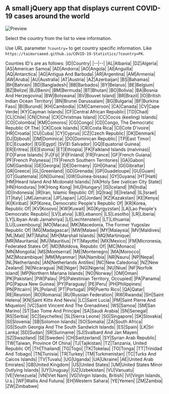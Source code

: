 
## A small jQuery app that displays current COVID-19 cases around the world
![Preview](https://user-images.githubusercontent.com/17146817/77623513-06d01600-6f62-11ea-8754-73fedcae8866.png)

Select the country from the list to view information. 

Use URL parameter `?country=` to get country specific information.  Like `https://taimursaeed.github.io/COVID-19-Statistics/?country=PK`. 

Counties ID's are as follows:
|ID|Country|
|--|--|
|AL|Albania|
|DZ|Algeria|
|AS|American Samoa|
|AD|Andorra|
|AO|Angola|
|AI|Anguilla|
|AQ|Antarctica|
|AG|Antigua And Barbuda|
|AR|Argentina|
|AM|Armenia|
|AW|Aruba|
|AU|Australia|
|AT|Austria|
|AZ|Azerbaijan|
|BS|Bahamas|
|BH|Bahrain|
|BD|Bangladesh|
|BB|Barbados|
|BY|Belarus|
|BE|Belgium|
|BZ|Belize|
|BJ|Benin|
|BM|Bermuda|
|BT|Bhutan|
|BO|Bolivia|
|BA|Bosnia And Herzegovina|
|BW|Botswana|
|BV|Bouvet Island|
|BR|Brazil|
|IO|British Indian Ocean Territory|
|BN|Brunei Darussalam|
|BG|Bulgaria|
|BF|Burkina Faso|
|BI|Burundi|
|KH|Cambodia|
|CM|Cameroon|
|CA|Canada|
|CV|Cape Verde|
|KY|Cayman Islands|
|CF|Central African Republic|
|TD|Chad|
|CL|Chile|
|CN|China|
|CX|Christmas Island|
|CC|Cocos (keeling) Islands|
|CO|Colombia|
|KM|Comoros|
|CG|Congo|
|CD|Congo, The Democratic Republic Of The|
|CK|Cook Islands|
|CR|Costa Rica|
|CI|Cote D\'ivoire|
|HR|Croatia|
|CU|Cuba|
|CY|Cyprus|
|CZ|Czech Republic|
|DK|Denmark|
|DJ|Djibouti|
|DM|Dominica|
|DO|Dominican Republic|
|TP|East Timor|
|EC|Ecuador|
|EG|Egypt|
|SV|El Salvador|
|GQ|Equatorial Guinea|
|ER|Eritrea|
|EE|Estonia|
|ET|Ethiopia|
|FK|Falkland Islands (malvinas)|
|FO|Faroe Islands|
|FJ|Fiji|
|FI|Finland|
|FR|France|
|GF|French Guiana|
|PF|French Polynesia|
|TF|French Southern Territories|
|GA|Gabon|
|GM|Gambia|
|GE|Georgia|
|DE|Germany|
|GH|Ghana|
|GI|Gibraltar|
|GR|Greece|
|GL|Greenland|
|GD|Grenada|
|GP|Guadeloupe|
|GU|Guam|
|GT|Guatemala|
|GN|Guinea|
|GW|Guinea-bissau|
|GY|Guyana|
|HT|Haiti|
|HM|Heard Island And Mcdonald Islands|
|VA|Holy See (vatican City State)|
|HN|Honduras|
|HK|Hong Kong|
|HU|Hungary|
|IS|Iceland|
|IN|India|
|ID|Indonesia|
|IR|Iran, Islamic Republic Of|
|IQ|Iraq|
|IE|Ireland|
|IL|Israel|
|IT|Italy|
|JM|Jamaica|
|JP|Japan|
|JO|Jordan|
|KZ|Kazakstan|
|KE|Kenya|
|KI|Kiribati|
|KP|Korea, Democratic People\'s Republic Of|
|KR|Korea, Republic Of|
|KV|Kosovo|
|KW|Kuwait|
|KG|Kyrgyzstan|
|LA|Lao People\'s Democratic Republic|
|LV|Latvia|
|LB|Lebanon|
|LS|Lesotho|
|LR|Liberia|
|LY|Libyan Arab Jamahiriya|
|LI|Liechtenstein|
|LT|Lithuania|
|LU|Luxembourg|
|MO|Macau|
|MK|Macedonia, The Former Yugoslav Republic Of|
|MG|Madagascar|
|MW|Malawi|
|MY|Malaysia|
|MV|Maldives|
|ML|Mali|
|MT|Malta|
|MH|Marshall Islands|
|MQ|Martinique|
|MR|Mauritania|
|MU|Mauritius|
|YT|Mayotte|
|MX|Mexico|
|FM|Micronesia, Federated States Of|
|MD|Moldova, Republic Of|
|MC|Monaco|
|MN|Mongolia|
|MS|Montserrat|
|ME|Montenegro|
|MA|Morocco|
|MZ|Mozambique|
|MM|Myanmar|
|NA|Namibia|
|NR|Nauru|
|NP|Nepal|
|NL|Netherlands|
|AN|Netherlands Antilles|
|NC|New Caledonia|
|NZ|New Zealand|
|NI|Nicaragua|
|NE|Niger|
|NG|Nigeria|
|NU|Niue|
|NF|Norfolk Island|
|MP|Northern Mariana Islands|
|NO|Norway|
|OM|Oman|
|PK|Pakistan|
|PW|Palau|
|PS|Palestinian Territory, Occupied|
|PA|Panama|
|PG|Papua New Guinea|
|PY|Paraguay|
|PE|Peru|
|PH|Philippines|
|PN|Pitcairn|
|PL|Poland|
|PT|Portugal|
|PR|Puerto Rico|
|QA|Qatar|
|RE|Reunion|
|RO|Romania|
|RU|Russian Federation|
|RW|Rwanda|
|SH|Saint Helena|
|KN|Saint Kitts And Nevis|
|LC|Saint Lucia|
|PM|Saint Pierre And Miquelon|
|VC|Saint Vincent And The Grenadines|
|WS|Samoa|
|SM|San Marino|
|ST|Sao Tome And Principe|
|SA|Saudi Arabia|
|SN|Senegal|
|RS|Serbia|
|SC|Seychelles|
|SL|Sierra Leone|
|SG|Singapore|
|SK|Slovakia|
|SI|Slovenia|
|SB|Solomon Islands|
|SO|Somalia|
|ZA|South Africa|
|GS|South Georgia And The South Sandwich Islands|
|ES|Spain|
|LK|Sri Lanka|
|SD|Sudan|
|SR|Suriname|
|SJ|Svalbard And Jan Mayen|
|SZ|Swaziland|
|SE|Sweden|
|CH|Switzerland|
|SY|Syrian Arab Republic|
|TW|Taiwan, Province Of China|
|TJ|Tajikistan|
|TZ|Tanzania, United Republic Of|
|TH|Thailand|
|TG|Togo|
|TK|Tokelau|
|TO|Tonga|
|TT|Trinidad And Tobago|
|TN|Tunisia|
|TR|Turkey|
|TM|Turkmenistan|
|TC|Turks And Caicos Islands|
|TV|Tuvalu|
|UG|Uganda|
|UA|Ukraine|
|AE|United Arab Emirates|
|GB|United Kingdom|
|US|United States|
|UM|United States Minor Outlying Islands|
|UY|Uruguay|
|UZ|Uzbekistan|
|VU|Vanuatu|
|VE|Venezuela|
|VN|Viet Nam|
|VG|Virgin Islands, British|
|VI|Virgin Islands, U.s.|
|WF|Wallis And Futuna|
|EH|Western Sahara|
|YE|Yemen|
|ZM|Zambia|
|ZW|Zimbabwe|